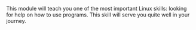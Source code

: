 This module will teach you one of the most important Linux skills: looking for help on how to use programs. This skill will serve you quite well in your journey.